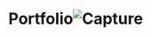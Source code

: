 # Portfolio![Capture](https://user-images.githubusercontent.com/100009818/202864235-61238955-964c-4694-ab7d-7f9fe82d39d8.JPG)
